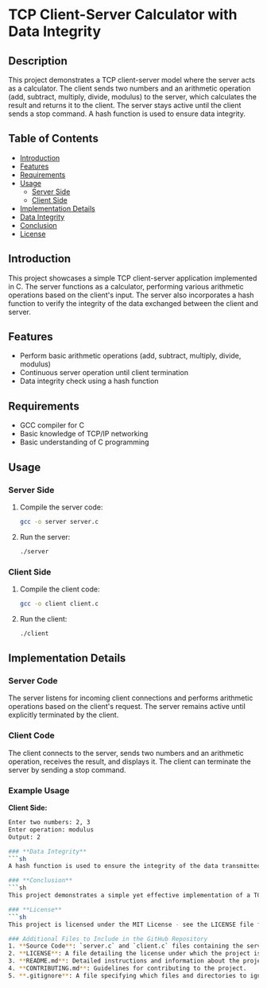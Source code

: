 # TCP Client-Server Calculator with Data Integrity

## Description
This project demonstrates a TCP client-server model where the server acts as a calculator. The client sends two numbers and an arithmetic operation (add, subtract, multiply, divide, modulus) to the server, which calculates the result and returns it to the client. The server stays active until the client sends a stop command. A hash function is used to ensure data integrity.

## Table of Contents
- [Introduction](#introduction)
- [Features](#features)
- [Requirements](#requirements)
- [Usage](#usage)
  - [Server Side](#server-side)
  - [Client Side](#client-side)
- [Implementation Details](#implementation-details)
- [Data Integrity](#data-integrity)
- [Conclusion](#conclusion)
- [License](#license)

## Introduction
This project showcases a simple TCP client-server application implemented in C. The server functions as a calculator, performing various arithmetic operations based on the client's input. The server also incorporates a hash function to verify the integrity of the data exchanged between the client and server.

## Features
- Perform basic arithmetic operations (add, subtract, multiply, divide, modulus)
- Continuous server operation until client termination
- Data integrity check using a hash function

## Requirements
- GCC compiler for C
- Basic knowledge of TCP/IP networking
- Basic understanding of C programming

## Usage

### Server Side
1. Compile the server code:
    ```sh
    gcc -o server server.c
    ```
2. Run the server:
    ```sh
    ./server
    ```

### Client Side
1. Compile the client code:
    ```sh
    gcc -o client client.c
    ```
2. Run the client:
    ```sh
    ./client
    ```

## Implementation Details
### Server Code
The server listens for incoming client connections and performs arithmetic operations based on the client's request. The server remains active until explicitly terminated by the client.

### Client Code
The client connects to the server, sends two numbers and an arithmetic operation, receives the result, and displays it. The client can terminate the server by sending a stop command.

### Example Usage
**Client Side:**
```sh
Enter two numbers: 2, 3
Enter operation: modulus
Output: 2

### **Data Integrity**
```sh
A hash function is used to ensure the integrity of the data transmitted between the client and the server. The hash values are calculated and verified at both ends to detect any data corruption during transmission.

### **Conclusion**
```sh
This project demonstrates a simple yet effective implementation of a TCP client-server model with a focus on performing arithmetic operations and ensuring data integrity.

### **License**
```sh
This project is licensed under the MIT License - see the LICENSE file for details.

### Additional Files to Include in the GitHub Repository
1. **Source Code**: `server.c` and `client.c` files containing the server and client implementation.
2. **LICENSE**: A file detailing the license under which the project is distributed (e.g., MIT License).
3. **README.md**: Detailed instructions and information about the project.
4. **CONTRIBUTING.md**: Guidelines for contributing to the project.
5. **.gitignore**: A file specifying which files and directories to ignore in the repository.





